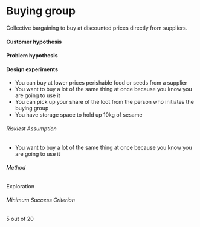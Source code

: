 # Buying group

Collective bargaining to buy at discounted prices directly from suppliers.

#### Customer hypothesis

#### Problem hypothesis

#### Design experiments

- You can buy at lower prices perishable food or seeds from a supplier
- You want to buy a lot of the same thing at once because you know you are going to use it
- You can pick up your share of the loot from the person who initiates the buying group
- You have storage space to hold up 10kg of sesame <insert any other type of thing>

###### Riskiest Assumption

- You want to buy a lot of the same thing at once because you know you are going to use it

###### Method

Exploration

###### Minimum Success Criterion

5 out of 20

